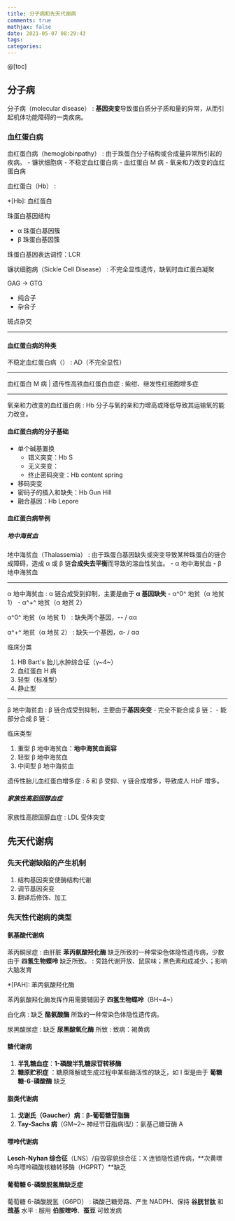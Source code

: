 ```yaml
---
title: 分子病和先天代谢病
comments: true
mathjax: false
date: 2021-05-07 08:29:43
tags:
categories:
---
```


@[toc]

<!-- more -->

## 分子病

分子病（molecular disease）
: **基因突变**导致蛋白质分子质和量的异常，从而引起机体功能障碍的一类疾病。

### 血红蛋白病

血红蛋白病（hemoglobinpathy）
: 由于珠蛋白分子结构或合成量异常所引起的疾病。
    - 镰状细胞病
    - 不稳定血红蛋白病
    - 血红蛋白 M 病
    - 氧亲和力改变的血红蛋白病

血红蛋白（Hb）
: 

*[Hb]: 血红蛋白

珠蛋白基因结构
- α 珠蛋白基因簇
- β 珠蛋白基因簇

珠蛋白基因表达调控：LCR

镰状细胞病（Sickle Cell Disease）
: 不完全显性遗传，缺氧时血红蛋白凝聚

GAG → GTG

- 纯合子
- 杂合子

斑点杂交

----------------------------------------------------------------

#### 血红蛋白病的种类

不稳定血红蛋白病（）
: AD（不完全显性）

----------------------------------------------------------------

血红蛋白 M 病 | 遗传性高铁血红蛋白血症
: 紫绀、继发性红细胞增多症

----------------------------------------------------------------

氧亲和力改变的血红蛋白病
: Hb 分子与氧的亲和力增高或降低导致其运输氧的能力改变。

#### 血红蛋白病的分子基础

- 单个碱基置换
    - 错义突变：Hb S
    - 无义突变：
    - 终止密码突变：Hb content spring
- 移码突变
- 密码子的插入和缺失：Hb Gun Hill
- 融合基因：Hb Lepore

#### 血红蛋白病举例

##### 地中海贫血

地中海贫血（Thalassemia）
: 由于珠蛋白基因缺失或突变导致某种珠蛋白的链合成障碍，造成 α 或 β 链**合成失去平衡**而导致的溶血性贫血。
    - α 地中海贫血
    - β 地中海贫血

----------------------------------------------------------------

α 地中海贫血
: α 链合成受到抑制，主要是由于 **α 基因缺失**
    - α^0^ 地贫（α 地贫 1）
    - α^+^ 地贫（α 地贫 2）

α^0^ 地贫（α 地贫 1）
: 缺失两个基因，\-\- / αα

α^+^ 地贫（α 地贫 2）
: 缺失一个基因，α\- / αα

临床分类
1. HB Bart's 胎儿水肿综合征（γ~4~）
2. 血红蛋白 H 病
3. 轻型（标准型）
4. 静止型

----------------------------------------------------------------

β 地中海贫血
: β 链合成受到抑制，主要由于**基因突变**
    - 完全不能合成 β 链：
    - 能部分合成 β 链：

临床类型
1. 重型 β 地中海贫血：**地中海贫血面容**
2. 轻型 β 地中海贫血
3. 中间型 β 地中海贫血

遗传性胎儿血红蛋白增多症
: δ 和 β 受抑、γ 链合成增多，导致成人 HbF 增多。

##### 家族性高胆固醇血症

家族性高胆固醇血症
: LDL 受体突变

## 先天代谢病

### 先天代谢缺陷的产生机制

1. 结构基因突变使酶结构代谢
2. 调节基因突变
3. 翻译后修饰、加工

### 先天性代谢病的类型

#### 氨基酸代谢病

苯丙酮尿症
: 由肝脏 **苯丙氨酸羟化酶** 缺乏所致的一种常染色体隐性遗传病，少数由于 **四氢生物蝶呤** 缺乏所致。
: 旁路代谢开放、鼠尿味；黑色素和成减少、；影响大脑发育

*[PAH]: 苯丙氨酸羟化酶

苯丙氨酸羟化酶发挥作用需要辅因子 **四氢生物蝶呤**（BH~4~）

白化病
: 缺乏 **酪氨酸酶** 所致的一种常染色体隐性遗传病。

尿黑酸尿症
: 缺乏 **尿黑酸氧化酶** 所致
: 致病：褐黄病

#### 糖代谢病

1. **半乳糖血症**：**1-磷酸半乳糖尿苷转移酶**
2. **糖原贮积症** ：糖原降解或生成过程中某些酶活性的缺乏，如 Ⅰ 型是由于 **葡糖糖-6-磷酸酶** 缺乏

#### 脂类代谢病

1. **戈谢氏（Gaucher）病**：**β-葡萄糖苷脂酶**
2. **Tay-Sachs 病**（GM~2~ 神经节苷脂病Ⅰ型）：氨基己糖苷酶 A

#### 嘌呤代谢病

**Lesch-Nyhan 综合征**（LNS）/自毁容貌综合征：X 连锁隐性遗传病，**次黄嘌呤鸟嘌呤磷酸核糖转移酶（HGPRT）**缺乏

#### 葡萄糖 6-磷酸脱氢酶缺乏症

葡萄糖 6-磷酸脱氢（G6PD）
: 磷酸己糖旁路、产生 NADPH、保持 **谷胱甘肽** 和 **巯基** 水平
: 服用 **伯胺喹呤**、**蚕豆** 可致发病


